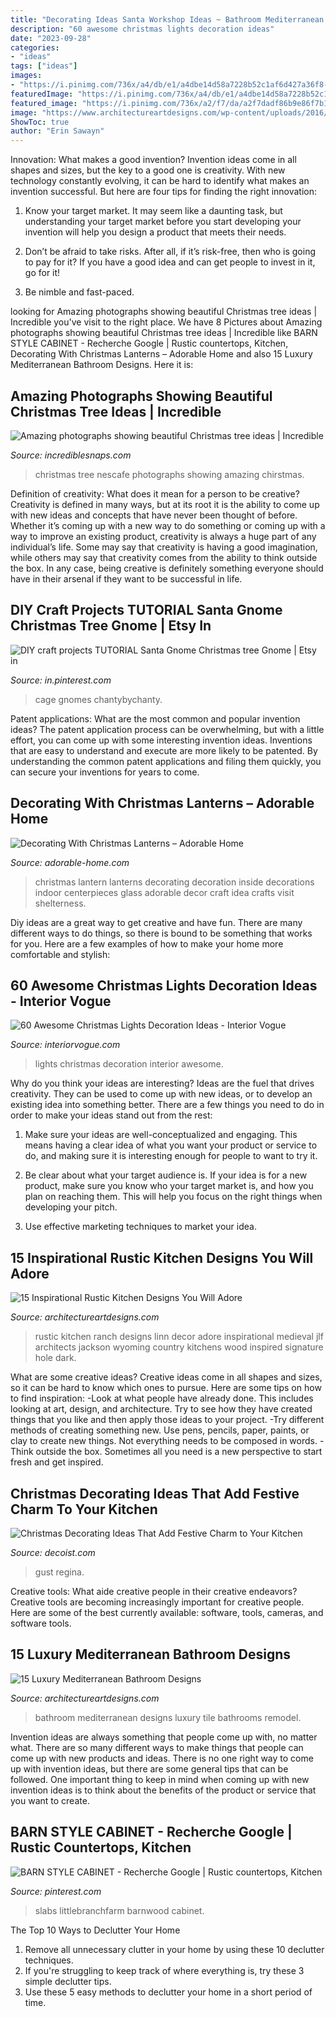 ```yaml
---
title: "Decorating Ideas Santa Workshop Ideas ~ Bathroom Mediterranean Designs Luxury Tile Bathrooms Remodel"
description: "60 awesome christmas lights decoration ideas"
date: "2023-09-28"
categories:
- "ideas"
tags: ["ideas"]
images:
- "https://i.pinimg.com/736x/a4/db/e1/a4dbe14d58a7228b52c1af6d427a36f8--barns.jpg"
featuredImage: "https://i.pinimg.com/736x/a4/db/e1/a4dbe14d58a7228b52c1af6d427a36f8--barns.jpg"
featured_image: "https://i.pinimg.com/736x/a2/f7/da/a2f7dadf86b9e86f7b1f9e56845b594a.jpg"
image: "https://www.architectureartdesigns.com/wp-content/uploads/2016/08/15-Inspirational-Rustic-Kitchen-Designs-You-Will-Adore-9.jpg"
ShowToc: true
author: "Erin Sawayn"
---
```



Innovation: What makes a good invention?
Invention ideas come in all shapes and sizes, but the key to a good one is creativity. With new technology constantly evolving, it can be hard to identify what makes an invention successful. But here are four tips for finding the right innovation:
1. Know your target market. It may seem like a daunting task, but understanding your target market before you start developing your invention will help you design a product that meets their needs.

2. Don’t be afraid to take risks. After all, if it’s risk-free, then who is going to pay for it? If you have a good idea and can get people to invest in it, go for it!
3. Be nimble and fast-paced.

	

		
looking for Amazing photographs showing beautiful Christmas tree ideas | Incredible you've visit to the right place. We have 8 Pictures about Amazing photographs showing beautiful Christmas tree ideas | Incredible like BARN STYLE CABINET - Recherche Google | Rustic countertops, Kitchen, Decorating With Christmas Lanterns – Adorable Home and also 15 Luxury Mediterranean Bathroom Designs. Here it is:
		
    
## Amazing Photographs Showing Beautiful Christmas Tree Ideas | Incredible

<img loading=lazy src="https://www.incrediblesnaps.com/wp-content/uploads/2015/12/nescafe-christmas-tree.jpg" onerror="this.onerror=null;this.src='https://tse3.mm.bing.net/th?id=OIP.6fYePzb_wxfqIgNJgfQU5QHaMt&amp;pid=15.1';" alt="Amazing photographs showing beautiful Christmas tree ideas | Incredible">

_Source: incrediblesnaps.com_

>christmas tree nescafe photographs showing amazing chirstmas. 

	

Definition of creativity: What does it mean for a person to be creative?
Creativity is defined in many ways, but at its root it is the ability to come up with new ideas and concepts that have never been thought of before. Whether it’s coming up with a new way to do something or coming up with a way to improve an existing product, creativity is always a huge part of any individual’s life. Some may say that creativity is having a good imagination, while others may say that creativity comes from the ability to think outside the box. In any case, being creative is definitely something everyone should have in their arsenal if they want to be successful in life.

    
## DIY Craft Projects TUTORIAL Santa Gnome Christmas Tree Gnome | Etsy In

<img loading=lazy src="https://i.pinimg.com/736x/a2/f7/da/a2f7dadf86b9e86f7b1f9e56845b594a.jpg" onerror="this.onerror=null;this.src='https://tse1.mm.bing.net/th?id=OIP.5jLR2fLedrOebx6hqapIgwHaKH&amp;pid=15.1';" alt="DIY craft projects TUTORIAL Santa Gnome Christmas tree Gnome | Etsy in">

_Source: in.pinterest.com_

>cage gnomes chantybychanty. 

	

Patent applications: What are the most common and popular invention ideas?
The patent application process can be overwhelming, but with a little effort, you can come up with some interesting invention ideas. Inventions that are easy to understand and execute are more likely to be patented. By understanding the common patent applications and filing them quickly, you can secure your inventions for years to come.

    
## Decorating With Christmas Lanterns – Adorable Home

<img loading=lazy src="https://adorable-home.com/wp-content/gallery/decorating-with-christmas-lanterns/decorating-with-christmas-lanterns-4.jpg" onerror="this.onerror=null;this.src='https://tse1.mm.bing.net/th?id=OIP.3NT0GxurxkQ4wKuspyQ9UAHaLH&amp;pid=15.1';" alt="Decorating With Christmas Lanterns – Adorable Home">

_Source: adorable-home.com_

>christmas lantern lanterns decorating decoration inside decorations indoor centerpieces glass adorable decor craft idea crafts visit shelterness. 

	

Diy ideas are a great way to get creative and have fun. There are many different ways to do things, so there is bound to be something that works for you. Here are a few examples of how to make your home more comfortable and stylish: 

    
## 60 Awesome Christmas Lights Decoration Ideas - Interior Vogue

<img loading=lazy src="http://interiorvogue.com/wp-content/uploads/2016/10/Room-Ideas-with-Christmas-Lights.jpg" onerror="this.onerror=null;this.src='https://tse3.mm.bing.net/th?id=OIP.eNlbeJmvhoOs6Hc0lsAUqQHaJ4&amp;pid=15.1';" alt="60 Awesome Christmas Lights Decoration Ideas - Interior Vogue">

_Source: interiorvogue.com_

>lights christmas decoration interior awesome. 

	

Why do you think your ideas are interesting?
Ideas are the fuel that drives creativity. They can be used to come up with new ideas, or to develop an existing idea into something better. There are a few things you need to do in order to make your ideas stand out from the rest:
1. Make sure your ideas are well-conceptualized and engaging. This means having a clear idea of what you want your product or service to do, and making sure it is interesting enough for people to want to try it.

2. Be clear about what your target audience is. If your idea is for a new product, make sure you know who your target market is, and how you plan on reaching them. This will help you focus on the right things when developing your pitch.

3. Use effective marketing techniques to market your idea.

    
## 15 Inspirational Rustic Kitchen Designs You Will Adore

<img loading=lazy src="https://www.architectureartdesigns.com/wp-content/uploads/2016/08/15-Inspirational-Rustic-Kitchen-Designs-You-Will-Adore-9.jpg" onerror="this.onerror=null;this.src='https://tse1.mm.bing.net/th?id=OIP.se_YsRxuMW1iFJOxGAH6CAHaE8&amp;pid=15.1';" alt="15 Inspirational Rustic Kitchen Designs You Will Adore">

_Source: architectureartdesigns.com_

>rustic kitchen ranch designs linn decor adore inspirational medieval jlf architects jackson wyoming country kitchens wood inspired signature hole dark. 

	

What are some creative ideas?
Creative ideas come in all shapes and sizes, so it can be hard to know which ones to pursue. Here are some tips on how to find inspiration: 
-Look at what people have already done. This includes looking at art, design, and architecture. Try to see how they have created things that you like and then apply those ideas to your project. 
-Try different methods of creating something new. Use pens, pencils, paper, paints, or clay to create new things. Not everything needs to be composed in words. 
-Think outside the box. Sometimes all you need is a new perspective to start fresh and get inspired.

    
## Christmas Decorating Ideas That Add Festive Charm To Your Kitchen

<img loading=lazy src="https://cdn.decoist.com/wp-content/uploads/2014/12/Beautiful-Christmas-kitchen-decorating-idea.jpg" onerror="this.onerror=null;this.src='https://tse1.mm.bing.net/th?id=OIP.V3XtfEiBXBM_8tNHi9w5PAHaLH&amp;pid=15.1';" alt="Christmas Decorating Ideas That Add Festive Charm to Your Kitchen">

_Source: decoist.com_

>gust regina. 

	

Creative tools: What aide creative people in their creative endeavors?
Creative tools are becoming increasingly important for creative people. Here are some of the best currently available: software, tools, cameras, and software tools.

    
## 15 Luxury Mediterranean Bathroom Designs

<img loading=lazy src="http://www.architectureartdesigns.com/wp-content/uploads/2014/08/15-Luxury-Mediterranean-Bathroom-Designs-12.jpg" onerror="this.onerror=null;this.src='https://tse1.mm.bing.net/th?id=OIP.c0LLcUryS7UiLdIDNRJPJgHaJm&amp;pid=15.1';" alt="15 Luxury Mediterranean Bathroom Designs">

_Source: architectureartdesigns.com_

>bathroom mediterranean designs luxury tile bathrooms remodel. 

	

Invention ideas are always something that people come up with, no matter what. There are so many different ways to make things that people can come up with new products and ideas. There is no one right way to come up with invention ideas, but there are some general tips that can be followed. One important thing to keep in mind when coming up with new invention ideas is to think about the benefits of the product or service that you want to create.

    
## BARN STYLE CABINET - Recherche Google | Rustic Countertops, Kitchen

<img loading=lazy src="https://i.pinimg.com/736x/a4/db/e1/a4dbe14d58a7228b52c1af6d427a36f8--barns.jpg" onerror="this.onerror=null;this.src='https://tse3.mm.bing.net/th?id=OIP.5G-9VU3CPl9V3MQA8N8TNQHaJ4&amp;pid=15.1';" alt="BARN STYLE CABINET - Recherche Google | Rustic countertops, Kitchen">

_Source: pinterest.com_

>slabs littlebranchfarm barnwood cabinet. 

	

The Top 10 Ways to Declutter Your Home
1. Remove all unnecessary clutter in your home by using these 10 declutter techniques.
2. If you're struggling to keep track of where everything is, try these 3 simple declutter tips.
3. Use these 5 easy methods to declutter your home in a short period of time.

